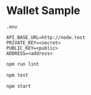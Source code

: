 # Wallet Sample

`.env`

```shell
API_BASE_URL=http://node.test
PRIVATE_KEY=<secret>
PUBLIC_KEY=<public>
ADDRESS=<address>
```

```bash
npm run lint

npm test

npm start
```
